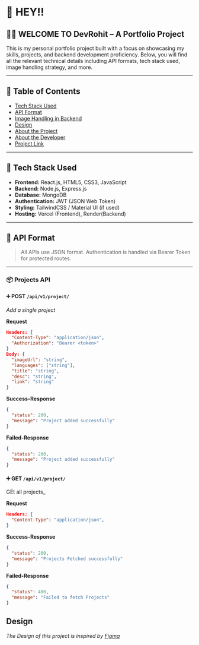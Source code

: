 # 👋 HEY!!
## 👨‍💻 WELCOME TO **DevRohit** – A Portfolio Project

This is my personal portfolio project built with a focus on showcasing my skills, projects, and backend development proficiency. Below, you will find all the relevant technical details including API formats, tech stack used, image handling strategy, and more.

---

## 📑 Table of Contents

- [Tech Stack Used](#tech-stack-used)
- [API Format](#api-format)
- [Image Handling in Backend](#image-handling-in-backend)
- [Design](#design)
- [About the Project](#about-the-project)
- [About the Developer](#about-the-developer)
- [Project Link](#project-link)

---

## 🧰 Tech Stack Used

- **Frontend:** React.js, HTML5, CSS3, JavaScript
- **Backend:** Node.js, Express.js
- **Database:** MongoDB
- **Authentication:** JWT (JSON Web Token)
- **Styling:** TailwindCSS / Material UI (if used)
- **Hosting:** Vercel (Frontend), Render(Backend)

---

## 🔗 API Format

> All APIs use JSON format. Authentication is handled via Bearer Token for protected routes.

---

### 📦 Projects API

#### ➕ POST `/api/v1/project/`  
_Add a single project_

**Request**
```json
Headers: {
  "Content-Type": "application/json",
  "Authorization": "Bearer <token>"
}
Body: {
  "imageUrl": "string",
  "languages": ["string"],
  "title": "string",
  "desc": "string",
  "link": "string"
}
```


**Success-Response**
```json
{
  "status": 200,
  "message": "Project added successfully"
}
```

**Failed-Response**
```json
{
  "status": 200,
  "message": "Project added successfully"
}

```


#### ➕ GET `/api/v1/project/`  
GEt all projects_

**Request**
```json
Headers: {
  "Content-Type": "application/json",
}

```


**Success-Response**
```json
{
  "status": 200,
  "message": "Projects Fetched successfully"
}
```

**Failed-Response**
```json
{
  "status": 400,
  "message": "Failed to fetch Projects"
}

```



## Design

_The Design of this project is inspired by [Figma]('https://www.figma.com/design/7wHF5BYHezfu7nqDGjCTcA/Portfolio--Community-?node-id=0-1&p=f&t=nKbn9322lm6OWH6N-0')_
